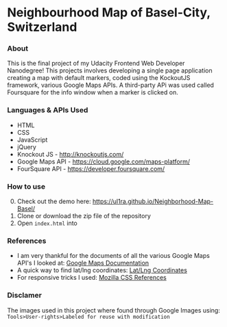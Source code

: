 # Neighbourhood Map of Basel-City, Switzerland


### About

This is the final project of my Udacity Frontend Web Developer Nanodegree! This projects involves developing a single page application creating a map with default markers, coded using the KockoutJS framework, various Google Maps APIs. A third-party APi was used called Foursquare for the info window when a marker is clicked on. 


### Languages & APIs Used

* HTML
* CSS
* JavaScript
* jQuery
* Knockout JS - <a href="http://knockoutjs.com/">http://knockoutjs.com/</a>
* Google Maps API - <a href="https://cloud.google.com/maps-platform/">https://cloud.google.com/maps-platform/</a>
* FourSquare API - <a href="https://developer.foursquare.com/">https://developer.foursquare.com/</a>


### How to use 

0. Check out the demo here: <a href="https://ul1ra.github.io/Neighborhood-Map-Basel/">https://ul1ra.github.io/Neighborhood-Map-Basel/</a>
1. Clone or download the zip file of the repository
2. Open `index.html` into 


### References

* I am very thankful for the documents of all the various Google Maps API's I looked at: <a href="https://developers.google.com/maps/documentation/">Google Maps Documentation</a>
* A quick way to find lat/lng coordinates: <a href="https://www.latlong.net/">Lat/Lng Coordinates</a>
* For responsive tricks I used: <a href="https://developer.mozilla.org/en-US/docs/Web/CSS/Reference">Mozilla CSS References</a>


### Disclamer

The images used in this project where found through Google Images using: 
`Tools>User-rights>Labeled for reuse with modification`
